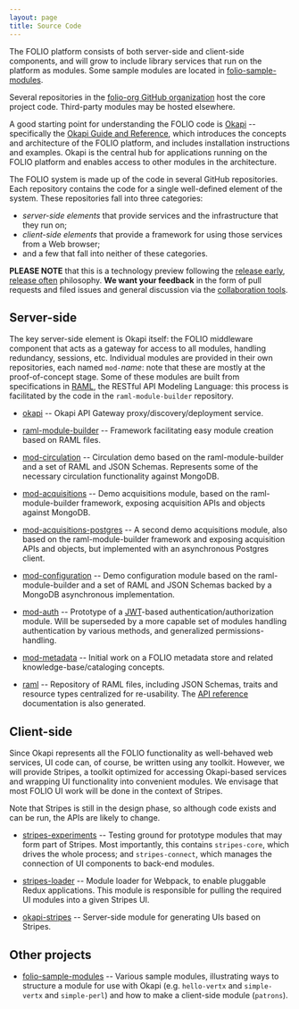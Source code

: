 ```yaml
---
layout: page
title: Source Code
---
```


The FOLIO platform consists of both server-side and client-side components, and
will grow to include library services that run on the platform as modules.
Some sample modules are located in
[folio-sample-modules](https://github.com/folio-org/folio-sample-modules).

Several repositories in the [folio-org GitHub
organization](https://github.com/folio-org) host the core project code.
Third-party modules may be hosted elsewhere.

A good starting point for understanding the FOLIO code is
[Okapi](https://github.com/folio-org/okapi) -- specifically the
[Okapi Guide and Reference](https://github.com/folio-org/okapi/blob/master/doc/guide.md), which
introduces the concepts and architecture of the FOLIO platform, and includes
installation instructions and examples.  Okapi is the central hub for
applications running on the FOLIO platform and enables access to other modules
in the architecture.

The FOLIO system is made up of the code in several GitHub repositories.
Each repository contains the code for a single well-defined element of the
system. These repositories fall into three categories:

- _server-side elements_ that provide services and the
  infrastructure that they run on;
- _client-side elements_ that provide a
  framework for using those services from a Web browser;
- and a few that fall into neither of these categories.

**PLEASE NOTE** that this is a technology preview following the [release early,
release often](https://en.wikipedia.org/wiki/Release_early,_release_often)
philosophy.  **We want your feedback** in the form of pull requests and filed
issues and general discussion via the
[collaboration tools](../community).

## Server-side

The key server-side element is Okapi itself: the FOLIO middleware component
that acts as a gateway for access to all modules, handling redundancy,
sessions, etc.  Individual modules are provided in their own repositories, each
named `mod-`_name_: note that these are mostly at the proof-of-concept stage.
Some of these modules are built from specifications in
[RAML](http://raml.org/), the RESTful API Modeling Language: this process is
facilitated by the code in the `raml-module-builder` repository.

- [okapi](https://github.com/folio-org/okapi)
  -- Okapi API Gateway proxy/discovery/deployment service.

- [raml-module-builder](https://github.com/folio-org/raml-module-builder)
  -- Framework facilitating easy module creation based on RAML files.

- [mod-circulation](https://github.com/folio-org/mod-circulation)
  -- Circulation demo based on the raml-module-builder and a set of RAML and
  JSON Schemas. Represents some of the necessary circulation functionality
  against MongoDB.

- [mod-acquisitions](https://github.com/folio-org/mod-acquisitions)
  -- Demo acquisitions module, based on the raml-module-builder framework,
  exposing acquisition APIs and objects against MongoDB.

- [mod-acquisitions-postgres](https://github.com/folio-org/mod-acquisitions-postgres)
  -- A second demo acquisitions module, also based on the
  raml-module-builder framework and exposing acquisition APIs and
  objects, but implemented with an asynchronous Postgres client.

- [mod-configuration](https://github.com/folio-org/mod-configuration)
  -- Demo configuration module based on the raml-module-builder and a set
  of RAML and JSON Schemas backed by a MongoDB asynchronous implementation.

- [mod-auth](https://github.com/folio-org/mod-auth)
  -- Prototype of a [JWT](https://jwt.io/)-based
  authentication/authorization module. Will be superseded by a more
  capable set of modules handling authentication by various methods,
  and generalized permissions-handling.

- [mod-metadata](https://github.com/folio-org/mod-metadata)
  -- Initial work on a FOLIO metadata store and related
  knowledge-base/cataloging concepts.

- [raml](https://github.com/folio-org/raml)
  -- Repository of RAML files, including JSON Schemas, traits and
  resource types centralized for re-usability.
  The [API reference](../doc/#api-reference) documentation is also
  generated.

## Client-side

Since Okapi represents all the FOLIO functionality as well-behaved web
services, UI code can, of course, be written using any toolkit. However,
we will provide Stripes, a toolkit optimized for accessing Okapi-based
services and wrapping UI functionality into convenient modules. We
envisage that most FOLIO UI work will be done in the context of
Stripes.

Note that Stripes is still in the design phase, so although code
exists and can be run, the APIs are likely to change.

- [stripes-experiments](https://github.com/folio-org/stripes-experiments)
  -- Testing ground for prototype modules that may form part of
  Stripes. Most importantly, this contains `stripes-core`, which drives
  the whole process; and `stripes-connect`, which manages the connection
  of UI components to back-end modules.

- [stripes-loader](https://github.com/folio-org/stripes-loader)
  -- Module loader for Webpack, to enable pluggable Redux applications.
  This module is responsible for pulling the required UI modules
  into a given Stripes UI.

- [okapi-stripes](https://github.com/folio-org/okapi-stripes)
  -- Server-side module for generating UIs based on Stripes.

## Other projects

- [folio-sample-modules](https://github.com/folio-org/folio-sample-modules)
  -- Various sample modules, illustrating ways to structure a module for
  use with Okapi (e.g. `hello-vertx` and `simple-vertx` and `simple-perl`)
  and how to make a client-side module (`patrons`).

